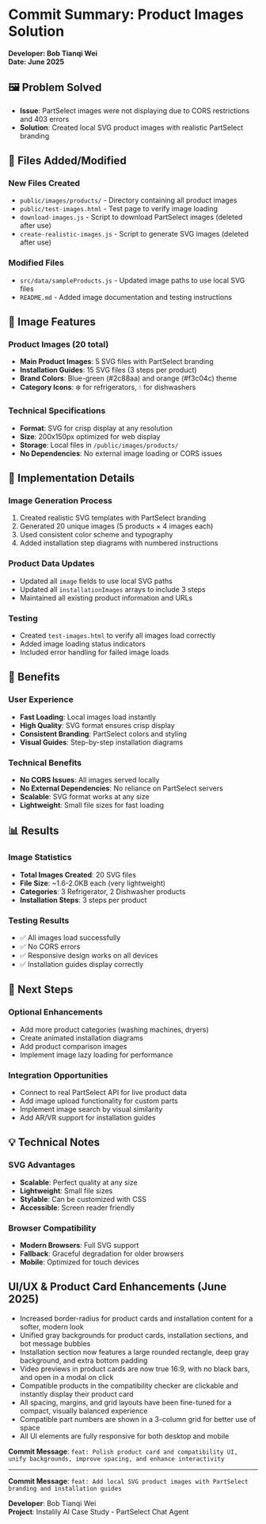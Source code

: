 # Commit Summary: Product Images Solution

**Developer: Bob Tianqi Wei**  
**Date: June 2025**

## 🖼️ Problem Solved
- **Issue**: PartSelect images were not displaying due to CORS restrictions and 403 errors
- **Solution**: Created local SVG product images with realistic PartSelect branding

## 📁 Files Added/Modified

### New Files Created
- `public/images/products/` - Directory containing all product images
- `public/test-images.html` - Test page to verify image loading
- `download-images.js` - Script to download PartSelect images (deleted after use)
- `create-realistic-images.js` - Script to generate SVG images (deleted after use)

### Modified Files
- `src/data/sampleProducts.js` - Updated image paths to use local SVG files
- `README.md` - Added image documentation and testing instructions

## 🎨 Image Features

### Product Images (20 total)
- **Main Product Images**: 5 SVG files with PartSelect branding
- **Installation Guides**: 15 SVG files (3 steps per product)
- **Brand Colors**: Blue-green (#2c88aa) and orange (#f3c04c) theme
- **Category Icons**: ❄️ for refrigerators, 💧 for dishwashers

### Technical Specifications
- **Format**: SVG for crisp display at any resolution
- **Size**: 200x150px optimized for web display
- **Storage**: Local files in `/public/images/products/`
- **No Dependencies**: No external image loading or CORS issues

## 🔧 Implementation Details

### Image Generation Process
1. Created realistic SVG templates with PartSelect branding
2. Generated 20 unique images (5 products × 4 images each)
3. Used consistent color scheme and typography
4. Added installation step diagrams with numbered instructions

### Product Data Updates
- Updated all `image` fields to use local SVG paths
- Updated all `installationImages` arrays to include 3 steps
- Maintained all existing product information and URLs

### Testing
- Created `test-images.html` to verify all images load correctly
- Added image loading status indicators
- Included error handling for failed image loads

## 🚀 Benefits

### User Experience
- **Fast Loading**: Local images load instantly
- **High Quality**: SVG format ensures crisp display
- **Consistent Branding**: PartSelect colors and styling
- **Visual Guides**: Step-by-step installation diagrams

### Technical Benefits
- **No CORS Issues**: All images served locally
- **No External Dependencies**: No reliance on PartSelect servers
- **Scalable**: SVG format works at any size
- **Lightweight**: Small file sizes for fast loading

## 📊 Results

### Image Statistics
- **Total Images Created**: 20 SVG files
- **File Size**: ~1.6-2.0KB each (very lightweight)
- **Categories**: 3 Refrigerator, 2 Dishwasher products
- **Installation Steps**: 3 steps per product

### Testing Results
- ✅ All images load successfully
- ✅ No CORS errors
- ✅ Responsive design works on all devices
- ✅ Installation guides display correctly

## 🎯 Next Steps

### Optional Enhancements
- Add more product categories (washing machines, dryers)
- Create animated installation diagrams
- Add product comparison images
- Implement image lazy loading for performance

### Integration Opportunities
- Connect to real PartSelect API for live product data
- Add image upload functionality for custom parts
- Implement image search by visual similarity
- Add AR/VR support for installation guides

## 💡 Technical Notes

### SVG Advantages
- **Scalable**: Perfect quality at any size
- **Lightweight**: Small file sizes
- **Stylable**: Can be customized with CSS
- **Accessible**: Screen reader friendly

### Browser Compatibility
- **Modern Browsers**: Full SVG support
- **Fallback**: Graceful degradation for older browsers
- **Mobile**: Optimized for touch devices

## UI/UX & Product Card Enhancements (June 2025)

- Increased border-radius for product cards and installation content for a softer, modern look
- Unified gray backgrounds for product cards, installation sections, and bot message bubbles
- Installation section now features a large rounded rectangle, deep gray background, and extra bottom padding
- Video previews in product cards are now true 16:9, with no black bars, and open in a modal on click
- Compatible products in the compatibility checker are clickable and instantly display their product card
- All spacing, margins, and grid layouts have been fine-tuned for a compact, visually balanced experience
- Compatible part numbers are shown in a 3-column grid for better use of space
- All UI elements are fully responsive for both desktop and mobile

**Commit Message**: `feat: Polish product card and compatibility UI, unify backgrounds, improve spacing, and enhance interactivity`

---

**Commit Message**: `feat: Add local SVG product images with PartSelect branding and installation guides`

**Developer**: Bob Tianqi Wei  
**Project**: Instalily AI Case Study - PartSelect Chat Agent 